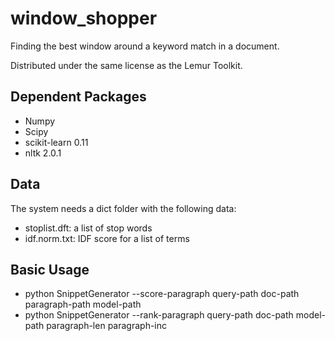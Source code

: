 window_shopper
==============

Finding the best window around a keyword match in a document.

Distributed under the same license as the Lemur Toolkit.

Dependent Packages
------------------

* Numpy
* Scipy
* scikit-learn 0.11
* nltk 2.0.1

Data
----------------------------

The system needs a dict folder with the following data:

* stoplist.dft: a list of stop words
* idf.norm.txt: IDF score for a list of terms

Basic Usage
-----------
* python SnippetGenerator --score-paragraph query-path doc-path paragraph-path model-path
* python SnippetGenerator --rank-paragraph query-path doc-path model-path paragraph-len paragraph-inc

